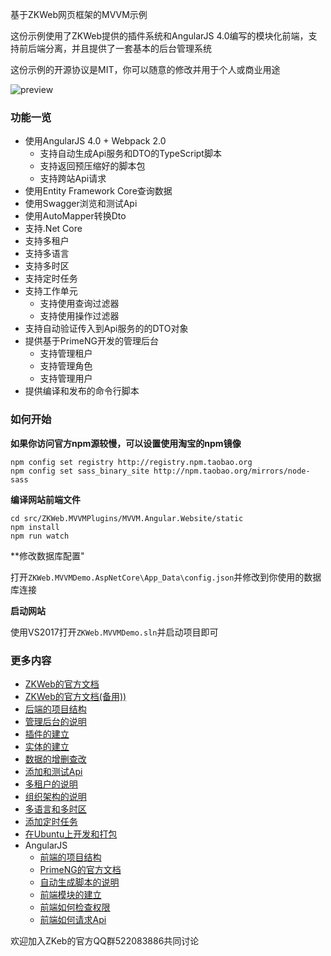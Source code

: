 基于ZKWeb网页框架的MVVM示例

这份示例使用了ZKWeb提供的插件系统和AngularJS 4.0编写的模块化前端，支持前后端分离，并且提供了一套基本的后台管理系统

这份示例的开源协议是MIT，你可以随意的修改并用于个人或商业用途

![preview](./preview.jpg)

### 功能一览

- 使用AngularJS 4.0 + Webpack 2.0
    - 支持自动生成Api服务和DTO的TypeScript脚本
    - 支持返回预压缩好的脚本包
    - 支持跨站Api请求
- 使用Entity Framework Core查询数据
- 使用Swagger浏览和测试Api
- 使用AutoMapper转换Dto
- 支持.Net Core
- 支持多租户
- 支持多语言
- 支持多时区
- 支持定时任务
- 支持工作单元
    - 支持使用查询过滤器
    - 支持使用操作过滤器
- 支持自动验证传入到Api服务的的DTO对象
- 提供基于PrimeNG开发的管理后台
    - 支持管理租户
    - 支持管理角色
    - 支持管理用户
- 提供编译和发布的命令行脚本

### 如何开始

**如果你访问官方npm源较慢，可以设置使用淘宝的npm镜像**

```
npm config set registry http://registry.npm.taobao.org
npm config set sass_binary_site http://npm.taobao.org/mirrors/node-sass
```

**编译网站前端文件**

```
cd src/ZKWeb.MVVMPlugins/MVVM.Angular.Website/static
npm install
npm run watch
```

**修改数据库配置"

打开`ZKWeb.MVVMDemo.AspNetCore\App_Data\config.json`并修改到你使用的数据库连接

**启动网站**

使用VS2017打开`ZKWeb.MVVMDemo.sln`并启动项目即可

### 更多内容

- [ZKWeb的官方文档](http://zkweb-framework.github.io)
- [ZKWeb的官方文档(备用))](http://zkweb.org/static/docs/index.html)
- [后端的项目结构](./TODO.md)
- [管理后台的说明](./TODO.md)
- [插件的建立](./TODO.md)
- [实体的建立](./TODO.md)
- [数据的增删查改](./TODO.md)
- [添加和测试Api](./TODO.md)
- [多租户的说明](./TODO.md)
- [组织架构的说明](./TODO.md)
- [多语言和多时区](./TODO.md)
- [添加定时任务](./TODO.md)
- [在Ubuntu上开发和打包](./TODO.md)
- AngularJS
	- [前端的项目结构](./TODO.md)
	- [PrimeNG的官方文档](https://www.primefaces.org/primeng/#/setup)
	- [自动生成脚本的说明](./TODO.md)
	- [前端模块的建立](./TODO.md)
	- [前端如何检查权限](./TODO.md)
	- [前端如何请求Api](./TODO.md)

欢迎加入ZKeb的官方QQ群522083886共同讨论
